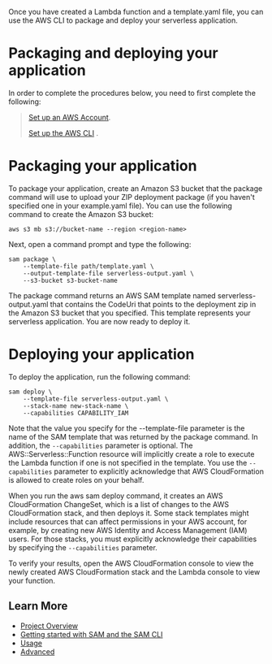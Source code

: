 Once you have created a Lambda function and a template.yaml file, you
can use the AWS CLI to package and deploy your serverless application.

Packaging and deploying your application
========================================

In order to complete the procedures below, you need to first complete
the following:

> [Set up an AWS
> Account](https://docs.aws.amazon.com/lambda/latest/dg/setup.html).
>
> [Set up the AWS
> CLI](https://docs.aws.amazon.com/lambda/latest/dg/setup-awscli.html) .

Packaging your application
==========================

To package your application, create an Amazon S3 bucket that the package
command will use to upload your ZIP deployment package (if you haven\'t
specified one in your example.yaml file). You can use the following
command to create the Amazon S3 bucket:

``` {.sourceCode .bash}
aws s3 mb s3://bucket-name --region <region-name>
```

Next, open a command prompt and type the following:

``` {.sourceCode .bash}
sam package \
    --template-file path/template.yaml \
    --output-template-file serverless-output.yaml \
    --s3-bucket s3-bucket-name
```

The package command returns an AWS SAM template named
serverless-output.yaml that contains the CodeUri that points to the
deployment zip in the Amazon S3 bucket that you specified. This template
represents your serverless application. You are now ready to deploy it.

Deploying your application
==========================

To deploy the application, run the following command:

``` {.sourceCode .bash}
sam deploy \
    --template-file serverless-output.yaml \
    --stack-name new-stack-name \
    --capabilities CAPABILITY_IAM
```

Note that the value you specify for the \--template-file parameter is
the name of the SAM template that was returned by the package command.
In addition, the `--capabilities` parameter is optional. The
AWS::Serverless::Function resource will implicitly create a role to
execute the Lambda function if one is not specified in the template. You
use the `--capabilities` parameter to explicitly acknowledge that AWS
CloudFormation is allowed to create roles on your behalf.

When you run the aws sam deploy command, it creates an AWS
CloudFormation ChangeSet, which is a list of changes to the AWS
CloudFormation stack, and then deploys it. Some stack templates might
include resources that can affect permissions in your AWS account, for
example, by creating new AWS Identity and Access Management (IAM) users.
For those stacks, you must explicitly acknowledge their capabilities by
specifying the `--capabilities` parameter.

To verify your results, open the AWS CloudFormation console to view the
newly created AWS CloudFormation stack and the Lambda console to view
your function.

Learn More
----------

-   [Project Overview](../README.md)
-   [Getting started with SAM and the SAM CLI](https://docs.aws.amazon.com/serverless-application-model/latest/developerguide/serverless-quick-start.html)
-   [Usage](usage.md)
-   [Advanced](advanced_usage.md)
